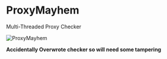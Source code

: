 # ProxyMayhem
Multi-Threaded Proxy Checker

![ProxyMayhem](https://stale.codes/u/1c4x7j.gif)

**Accidentally Overwrote checker so will need some tampering**
